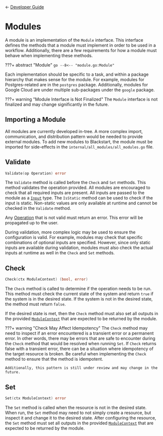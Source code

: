 <span class="mkdocs-hidden">&larr; [Developer Guide](README.md)</span>

# Modules

A module is an implementation of the `Module` interface. This interface defines the methods that a
module must implement in order to be used in a workflow. Additionally, there are a few requirements
for how a module must behave when implementing these methods.

<!-- prettier-ignore-start -->
???+ abstract "Module"
    ```go
    --8<-- "module.go:Module"
    ```
<!-- prettier-ignore-end -->

Each implementation should be specific to a task, and within a package hierarchy that makes sense
for the module. For example, modules for Postgres-related are in the `postgres` package.
Additionally, modules for Google Cloud are under multiple sub-packages under the `google` package.

<!-- prettier-ignore-start -->
???+ warning "Module Interface is Not Finalized"
    The `Module` interface is not finalized and may change significantly in the future.
<!-- prettier-ignore-end -->

## Importing a Module

All modules are currently developed in-tree. A more complex import, communication, and distribution
pattern would be needed to provide external modules. To add new modules to Blackstart, the module
must be imported for side-effects in the `internal/all_modules/all_modules.go` file.

## Validate

```go
Validate(op Operation) error
```

The `Validate` method is called before the `Check` and `Set` methods. This method validates the
operation provided. All modules are encouraged to check that all required inputs are present. All
inputs are passed to the module as a [`Input`](types.md#input) type. The `IsStatic` method can be
used to check if the input is static. Non-static values are only available at runtime and cannot be
checked in the `Validate` method.

Any [Operation](types.md#operation) that is not valid must return an error. This error will be
propagated up to the user.

During validation, more complex logic may be used to ensure the configuration is valid. For example,
modules may check that specific combinations of optional inputs are specified. However, since only
static inputs are available during validation, modules must also check the actual inputs at runtime
as well in the `Check` and `Set` methods.

## Check

```go
Check(ctx ModuleContext) (bool, error)
```

The `Check` method is called to determine if the operation needs to be run. This method must check
the current state of the system and return `true` if the system is in the desired state. If the
system is not in the desired state, the method must return `false`.

If the desired state is met, then the `Check` method must also set all outputs in the provided
[`ModuleContext`](types.md#modulecontext) that are expected to be returned by the module.

<!-- prettier-ignore-start -->
???+ warning "Check May Affect Idempotency"
    The `Check` method may need to inspect if an error encountered is a transient error or a permanent error. In other 
    words, there may be errors that are safe to encounter during the `Check` method that would be resolved when running 
    `Set`. If `Check` returns false with a transient error, there can be a situation where idempotency of the target 
    resource is broken. Be careful when implementing the `Check` method to ensure that the method is idempotent.

    Additionally, this pattern is still under review and may change in the future.
<!-- prettier-ignore-end -->

## Set

```go
Set(ctx ModuleContext) error
```

The `Set` method is called when the resource is not in the desired state. When run, the `Set` method
may need to not simply create a resource, but inspect it and change it to the desired state. After
configuring the resource, the `Set` method must set all outputs in the provided
[`ModuleContext`](types.md#modulecontext) that are expected to be returned by the module.
